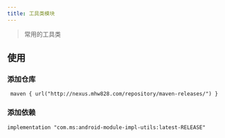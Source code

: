 ```yaml
---
title: 工具类模块
---
```


> 常用的工具类


## 使用

### 添加仓库

     maven { url("http://nexus.mhw828.com/repository/maven-releases/") }

### 添加依赖

    implementation "com.ms:android-module-impl-utils:latest-RELEASE"
